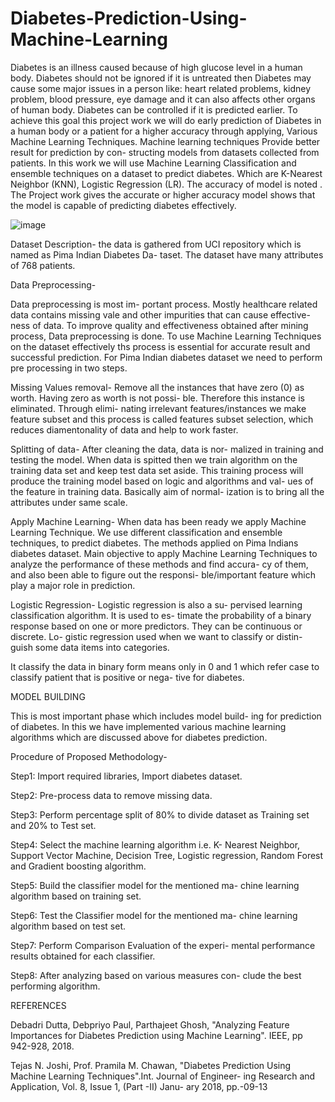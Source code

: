 # Diabetes-Prediction-Using-Machine-Learning


Diabetes is an illness caused because of high glucose level in a human body. Diabetes should not be ignored if it is untreated then Diabetes may cause some major issues in a person like: heart related problems, kidney problem, blood pressure, eye damage and it can also affects other organs of human body. Diabetes can be controlled if it is predicted earlier. To achieve this goal this project work we will do early prediction of Diabetes in a human body or a patient for a higher accuracy through applying, Various Machine Learning Techniques. Machine learning techniques Provide better result for prediction by con- structing models from datasets collected from patients. In this work we will use Machine Learning Classification and ensemble techniques on a dataset to predict diabetes. Which are K-Nearest Neighbor (KNN), Logistic Regression (LR). The accuracy of model is noted . The Project work gives the accurate or higher accuracy model shows that the model is capable of predicting diabetes effectively. 

![image](https://user-images.githubusercontent.com/103196322/164281832-82b55887-6482-4dfe-b412-8f2ad8bc3cb5.png)


Dataset Description- the data is gathered from UCI repository which is named as Pima Indian Diabetes Da- taset. The dataset have many attributes of 768 patients.

Data Preprocessing- 

Data preprocessing is most im- portant process. Mostly healthcare related data contains missing vale and other impurities that can cause effective- ness of data. To improve quality and effectiveness obtained after mining process, Data preprocessing is done. To use Machine Learning Techniques on the dataset effectively ths process is essential for accurate result and successful prediction. For Pima Indian diabetes dataset we need to perform pre processing in two steps.

Missing Values removal- Remove all the instances that have zero (0) as worth. Having zero as worth is not possi- ble. Therefore this instance is eliminated. Through elimi- nating irrelevant features/instances we make feature subset and this process is called features subset selection, which reduces diamentonality of data and help to work faster.

Splitting of data- After cleaning the data, data is nor- malized in training and testing the model. When data is spitted then we train algorithm on the training data set and keep test data set aside. This training process will produce the training model based on logic and algorithms and val- ues of the feature in training data. Basically aim of normal- ization is to bring all the attributes under same scale.

Apply Machine Learning- When data has been ready we apply Machine Learning Technique. We use different classification and ensemble techniques, to predict diabetes. The methods applied on Pima Indians diabetes dataset. Main objective to apply Machine Learning Techniques to analyze the performance of these methods and find accura- cy of them, and also been able to figure out the responsi- ble/important feature which play a major role in prediction.

Logistic Regression- Logistic regression is also a su- pervised learning classification algorithm. It is used to es- timate the probability of a binary response based on one or more predictors. They can be continuous or discrete. Lo- gistic regression used when we want to classify or distin- guish some data items into categories.

It classify the data in binary form means only in 0 and 1 which refer case to classify patient that is positive or nega- tive for diabetes.

MODEL BUILDING

This is most important phase which includes model build- ing for prediction of diabetes. In this we have implemented various machine learning algorithms which are discussed above for diabetes prediction.

Procedure of Proposed Methodology-

Step1: Import required libraries, Import diabetes dataset.

Step2: Pre-process data to remove missing data.

Step3: Perform percentage split of 80% to divide dataset as Training set and 20% to Test set.

Step4: Select the machine learning algorithm i.e. K- Nearest Neighbor, Support Vector Machine, Decision Tree, Logistic regression, Random Forest and Gradient boosting algorithm.

Step5: Build the classifier model for the mentioned ma- chine learning algorithm based on training set.

Step6: Test the Classifier model for the mentioned ma- chine learning algorithm based on test set.

Step7: Perform Comparison Evaluation of the experi- mental performance results obtained for each classifier.

Step8: After analyzing based on various measures con- clude the best performing algorithm.

REFERENCES

Debadri Dutta, Debpriyo Paul, Parthajeet Ghosh, "Analyzing Feature Importances for Diabetes Prediction using Machine Learning". IEEE, pp 942-928, 2018.

Tejas N. Joshi, Prof. Pramila M. Chawan, "Diabetes Prediction Using Machine Learning Techniques".Int. Journal of Engineer- ing Research and Application, Vol. 8, Issue 1, (Part -II) Janu- ary 2018, pp.-09-13
